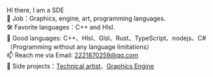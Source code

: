  Hi there, I am a SDE   
 🏢 Job：Graphics, engine, art, programming languages.  
 🛠 Favorite languages：C++ and Hlsl.  
 💬 Good languages: C++、Hlsl、Glsl、Rust、TypeScript、nodejs、C#（Programming without any language limitations）  
 📫 Reach me via Email: 2221870259@qq.com  
 🎨 Side projects：[Technical artist](https://github.com/ray-cast/ray-mmd)、[Graphics Engine](https://github.com/octoon/octoon)
<!--
**ray-cast/ray-cast** is a ✨ _special_ ✨ repository because its `README.md` (this file) appears on your GitHub profile.

Here are some ideas to get you started:

- 🔭 I’m currently working on ...
- 🌱 I’m currently learning ...
- 👯 I’m looking to collaborate on ...
- 🤔 I’m looking for help with ...
- 💬 Ask me about ...
- 📫 How to reach me: ...
- 😄 Pronouns: ...
- ⚡ Fun fact: ...
-->
